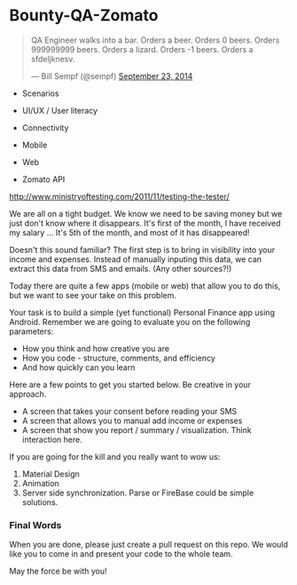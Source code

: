 Bounty-QA-Zomato
==================

<blockquote class="twitter-tweet" lang="en"><p lang="nl" dir="ltr">QA Engineer walks into a bar. Orders a beer. Orders 0 beers. Orders 999999999 beers. Orders a lizard. Orders -1 beers. Orders a sfdeljknesv.</p>&mdash; Bill Sempf (@sempf) <a href="https://twitter.com/sempf/status/514473420277694465">September 23, 2014</a></blockquote>


* Scenarios
* UI/UX / User literacy
* Connectivity

* Mobile
* Web
* Zomato API


http://www.ministryoftesting.com/2011/11/testing-the-tester/

We are all on a tight budget. We know we need to be saving money but we just don't know where it disappears. It's first of the month, I have received my salary ... It's 5th of the month, and most of it has disappeared!

Doesn't this sound familiar? The first step is to bring in visibility into your income and expenses. Instead of manually inputing this data, we can extract this data from SMS and emails. (Any other sources?!)

Today there are quite a few apps (mobile or web) that allow you to do this, but we want to see your take on this problem.

Your task is to build a simple (yet functional) Personal Finance app using Android. Remember we are going to evaluate you on the following parameters:
 * How you think and how creative you are
 * How you code - structure, comments, and efficiency
 * And how quickly can you learn

Here are a few points to get you started below. Be creative in your approach.

* A screen that takes your consent before reading your SMS
* A screen that allows you to manual add income or expenses
* A screen that show you report / summary / visualization. Think interaction here.

If you are going for the kill and you really want to wow us:

1. Material Design
2. Animation 
3. Server side synchronization. Parse or FireBase could be simple solutions.

### Final Words
When you are done, please just create a pull request on this repo. We would like you to come in and present your code to the whole team. 

May the force be with you!